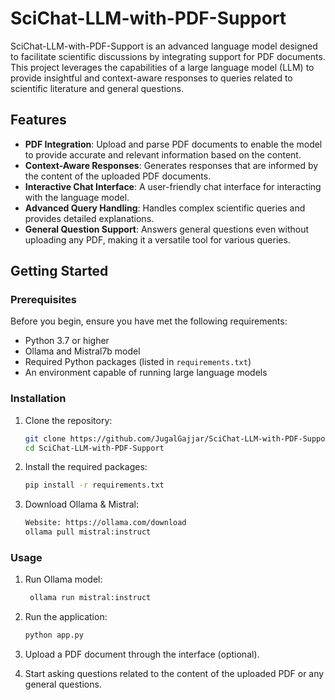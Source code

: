 # SciChat-LLM-with-PDF-Support

SciChat-LLM-with-PDF-Support is an advanced language model designed to facilitate scientific discussions by integrating support for PDF documents. This project leverages the capabilities of a large language model (LLM) to provide insightful and context-aware responses to queries related to scientific literature and general questions.

## Features

- **PDF Integration**: Upload and parse PDF documents to enable the model to provide accurate and relevant information based on the content.
- **Context-Aware Responses**: Generates responses that are informed by the content of the uploaded PDF documents.
- **Interactive Chat Interface**: A user-friendly chat interface for interacting with the language model.
- **Advanced Query Handling**: Handles complex scientific queries and provides detailed explanations.
- **General Question Support**: Answers general questions even without uploading any PDF, making it a versatile tool for various queries.

## Getting Started

### Prerequisites

Before you begin, ensure you have met the following requirements:

- Python 3.7 or higher
- Ollama and Mistral7b model
- Required Python packages (listed in `requirements.txt`)
- An environment capable of running large language models

### Installation

1. Clone the repository:
    ```sh
    git clone https://github.com/JugalGajjar/SciChat-LLM-with-PDF-Support.git
    cd SciChat-LLM-with-PDF-Support
    ```

2. Install the required packages:
    ```sh
    pip install -r requirements.txt
    ```

3. Download Ollama & Mistral:
    ```sh
    Website: https://ollama.com/download
    ollama pull mistral:instruct
    ```

### Usage

1. Run Ollama model:
   ```sh
    ollama run mistral:instruct
    ```
   
2. Run the application:
    ```sh
    python app.py
    ```

3. Upload a PDF document through the interface (optional).

4. Start asking questions related to the content of the uploaded PDF or any general questions.
